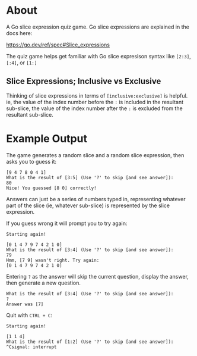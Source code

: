 # About

A Go slice expression quiz game. Go slice expressions are explained in the docs here:

https://go.dev/ref/spec#Slice_expressions

The quiz game helps get familiar with Go slice expresison syntax like `[2:3]`, `[:4]`, or `[1:]`

## Slice Expressions; Inclusive vs Exclusive

Thinking of slice expressions in terms of `[inclusive:exclusive]` is helpful. ie, the value of the index number before the `:` is included in the resultant sub-slice, the value of the index number after the `:` is excluded from the resultant sub-slice.

# Example Output

The game generates a random slice and a random slice expression, then asks you to guess it:

```
[9 4 7 8 0 4 1]
What is the result of [3:5] (Use '?' to skip [and see answer]):
80
Nice! You guessed [8 0] correctly!
```

Answers can just be a series of numbers typed in, representing whatever part of the slice (ie, whatever sub-slice) is represented by the slice expression.

If you guess wrong it will prompt you to try again:

```
Starting again!

[0 1 4 7 9 7 4 2 1 0]
What is the result of [3:4] (Use '?' to skip [and see answer]):
79
Hmm, [7 9] wasn't right. Try again:
[0 1 4 7 9 7 4 2 1 0]
```

Entering `?` as the answer will skip the current question, display the answer, then generate a new question.

```
What is the result of [3:4] (Use '?' to skip [and see answer]):
?
Answer was [7]
```

Quit with `CTRL + C`:

```
Starting again!

[1 1 4]
What is the result of [1:2] (Use '?' to skip [and see answer]):
^Csignal: interrupt
```
